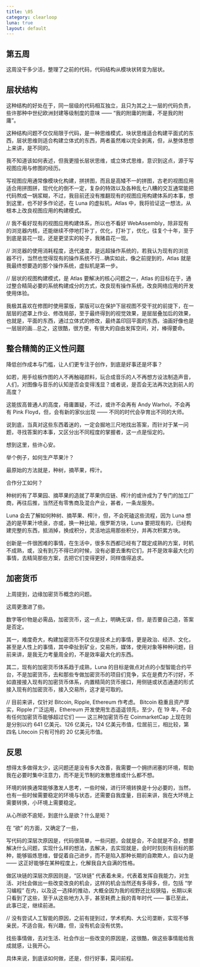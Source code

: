 ```yaml
---
title: \05
category: clearloop
luna: true
layout: default
---
```


## 第五周

这周没干多少活，整理了之前的代码，代码结构从模块状转变为层状。


## 层状结构

这种结构的好处在于，同一层级的代码相互独立，且只为其之上一层的代码负责，些许那种中世纪欧洲封建等级制度的意味 —— “我的附庸的附庸，不是我的附庸”。

这种结构问题不仅仅局限于代码，是一种思维模式，块状思维适合构建平面式的东西，层状思维则适合构建立体式的东西，两者虽然难以完全剥离，但，从整体思想上来讲，是不同的。

我不知道该如何表述，但我更擅长层状思维，或立体式思维，意识到这点，源于写视图应用与修图的经历。

写视图应用通常像模块化构建，拼拼图，而且是高矮不一的拼图，古老的视图应用适合用拼图拼，现代化的倒不一定，复杂的特效以及各种乱七八糟的交互通常能把代码熬成一锅浆糊，不过，我目前还没有推翻现有的视图应用构建体系的本事，想到这里，也不好多作论述，在 Luna 的虚拟机，Atlas 中，我将验证这一想法，从根本上改良视图应用的构建模式。

// 我不看好现有的视图应用构建体系，所以也不看好 WebAssembly，除非现有的浏览器内核，还能继续不停地打补丁，优化，打补丁，优化，往复个十年，至于到底是昙花一现，还是更坚实的轮子，我赌县花一现。

// 浏览器的使用消耗程度，迭代速度，是远超操作系统的，若我认为现有的浏览器不行，当然也觉得现有的操作系统不行…确实如此，像之前提到的，Atlas 就是我最终想要造的那个操作系统，虚拟机是第一步。

// 层状的视图构建模式，是 Atlas 要解决的核心问题之一，Atlas 的目标在于，通过整合精简必要的系统构建成分的方式，改良现有操作系统，改良网络应用的开发使用体验。

我极其喜欢在修图时使用蒙版，蒙版可以在保护下层视图不受干扰的前提下，在一层层的遮罩上作业、修改局部，至于最终得到的视觉效果，是层层叠加后的效果，也就是，平面的东西，通过立体式的修改，最终盖印回平面的东西，油画好像也是一层层的画...总之，这很酷，很方便，有很大的自由发挥空间，对，棒得要命。


## 整合精简的正义性问题

降低创作成本与门槛，让人们更专注于创作，到底是好事还是坏事？

如若，用手绘板作图的人不再触碰颜料，玩合成音乐的人不再想方设法制造声音，人们，对图像与音乐的认知是否会变得浅显？或者说，是否会无法再次达到前人的高度？

这能拔高普通人的高度，毋庸置疑，不过，或许不会再有 Andy Warhol，不会再有 Pink Floyd，但，会有新的家伙出现 —— 不同的时代会孕育出不同的大师。

说到底，当真对这些东西着迷的，一定会掘地三尺地找出答案，而针对于某一问题，寻找答案的本事，又区分出不同程度的掌握者，这一点是恒定的。

想到这里，些许心安。

举个例子，如何生产苹果汁？

最原始的方法就是，种树，摘苹果，榨汁。

合作分工如何？

种树的有了苹果园、摘苹果的造就了苹果供应链、榨汁的或许成为了专门的加工厂商，再往后推，当然还有零售商及混合产业，甚者，一条龙服务。

Luna 会去了解如何种树、摘苹果、榨汁，但，不会死磕这些流程，因为 Luna 想造的是苹果汁喷泉，亦或，换一种比喻，俄罗斯方块，Luna 要把现有的，已经构建完整的东西，抵消掉，换成积分，灵活地运用那些积分，并再次积累方块。

创新是一件很困难的事情，在生活中，很多东西都已经有了既定成熟的方案，时机不成熟，或，没有到万不得已的时候，没有必要去重构它们，并不是效率最大化的事情，去精简那些方案，去把它们变得更好，同样值得追求。


## 加密货币

上周提到，边缘加密货币概念的问题。

这周更激进了些。

数字等价物是必需品，加密货币，这一点上，明确无误，但，是否要自己造，答案是否定。

其一，难度奇大，构建加密货币不仅仅是技术上的事情，更是政治、经济、文化，甚至是人性上的事情，其中牵扯到矿业，交易所，媒体，使用对象等种种问题，目前来讲，是我无力考量周全的，不是效率最大化的东西。

其二，现有的加密货币体系趋于成熟，Luna 的目标是做点对点的小型智能合约平台，不是加密货币，去和那些专做加密货币的项目们竞争，实在是费力不讨好，不如直接接入现有的加密货币体系，内置精简的货币接口，用侧链或状态通道的形式接入现有的加密货币，接入交易所，这才是可取的。

// 目前来讲，仅针对 Bitcoin, Ripple, Ethereum 作考虑。 Bitcoin 稳重且资产厚实，Ripple 广泛运用，Ethereum 开发使用生态遥遥领先，至少，在 19 年，不会有任何加密货币能够超过它们 —— 这三种加密货币在 CoinmarketCap 上现在则是分别以约 641 亿美元、126 亿美元，124 亿美元市值，位居前三，相比较，第四名 Litecoin 只有可怜的 20 亿美元市值。


## 反思

想得太多做得太少，这问题还是没有多大改善，我需要一个拥挤闭塞的环境，帮助我在必要时集中注意力，而不是无节制的发散思维或什么都不想。

环境的转换通常能够激发人思考，一些时候，进行环境转换是十分必要的，当然，也有一些时候需要稳定的环境与状态，还需要自我度量，目前来讲，我在大环境上需要转换，小环境上需要稳定。

从心所欲不逾矩，到底什么是欲？什么是矩？

在 “欲” 的方面，又确定了一些，

写代码的深层次原因是，代码很简单，一些问题，会就是会，不会就是不会，想要解决什么问题，实现什么样的想法，去解决，去实现就是，会时时刻刻有目标的那种，能够锻炼思维，督促着自己进步，而不是陷入那种长期的自欺欺人，自以为是 —— 这正好能够在某种程度上，化解我自大自满的性格。

做区块链的深层次原因则是，“区块链” 代表着未来，代表着发挥自我能力，对生活、对社会做出一些改变改良的机会，这样的机会当然还有多得多，但，包括 “学习编程” 在内，以及这一选择的推动，大概全因为我的视野还比较狭隘，长期以来只看到了这些，至于从这些地方入手，甚至耗费上我的青年时代 —— 事已至此，此事已定，继续前进。

// 没有尝试人工智能的原因，之前有提到过，学术机构、大公司垄断，实现不够亲民，不适合我，有兴趣，但，没有机会没有优势。

找些事情做，去对生活、社会作出一些改变的原因是，这很酷，做这些事情能给我成就感，让我开心。

具体来说，到底该如何做，还是，但行好事，莫问前程。

